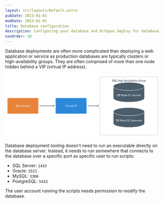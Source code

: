 ```yaml
---
layout: src/layouts/Default.astro
pubDate: 2023-01-01
modDate: 2023-01-01
title: Database configuration
description: Configuring your database and Octopus Deploy for database deployments.
navOrder: 10
---
```


Database deployments are often more complicated than deploying a web application or service as production databases are typically clusters or high-availability groups. They are often comprised of more than one node hidden behind a VIP (virtual IP address).

![](/docs/deployments/databases/configuration/images/common-database-with-vip.png "width=500")

Database deployment tooling doesn't need to run an executable directly on the database server. Instead, it needs to run somewhere that connects to the database over a specific port as specific user to run scripts:

 - SQL Server: `1433`
 - Oracle: `1521`
 - MySQL: `3306`
 - PostgreSQL: `5432`

The user account running the scripts needs permission to modify the database.  

